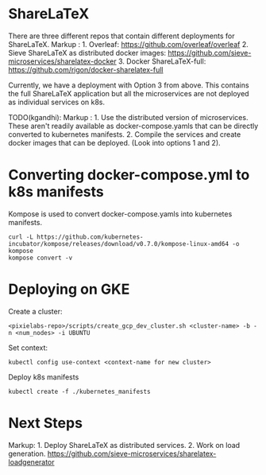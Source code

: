 # ShareLaTeX
There are three different repos that contain different deployments for ShareLaTeX.
Markup : 1. Overleaf: https://github.com/overleaf/overleaf
         2. Sieve ShareLaTeX as distributed docker images: https://github.com/sieve-microservices/sharelatex-docker
         3. Docker ShareLaTeX-full: https://github.com/rigon/docker-sharelatex-full

Currently, we have a deployment with Option 3 from above. This contains the full ShareLaTeX application but all the
microservices are not deployed as individual services on k8s.

TODO(kgandhi):
Markup : 1. Use the distributed version of microservices. These aren't readily available as docker-compose.yamls that
           can be directly converted to kubernetes manifests.
         2. Compile the services and create docker images that can be deployed. (Look into options 1 and 2).

# Converting docker-compose.yml to k8s manifests

Kompose is used to convert docker-compose.yamls into kubernetes manifests.
```
curl -L https://github.com/kubernetes-incubator/kompose/releases/download/v0.7.0/kompose-linux-amd64 -o kompose
kompose convert -v
```

# Deploying on GKE

Create a cluster:
```
<pixielabs-repo>/scripts/create_gcp_dev_cluster.sh <cluster-name> -b -n <num_nodes> -i UBUNTU
```
Set context:
```
kubectl config use-context <context-name for new cluster>
```
Deploy k8s manifests
```
kubectl create -f ./kubernetes_manifests
```

# Next Steps
Markup: 1. Deploy ShareLaTeX as distributed services.
        2. Work on load generation. https://github.com/sieve-microservices/sharelatex-loadgenerator
